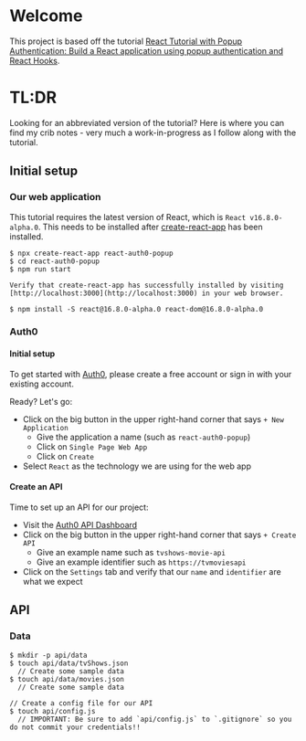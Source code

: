 # Welcome
This project is based off the tutorial [React Tutorial with Popup Authentication: Build a React application using popup authentication and React Hooks](https://auth0.com/blog/build-react-apps-using-react-hooks-and-auth0-auth-popup/).

# TL:DR
Looking for an abbreviated version of the tutorial? Here is where you can find my crib notes - very much a work-in-progress as I follow along with the tutorial.

## Initial setup
### Our web application
This tutorial requires the latest version of React, which is `React v16.8.0-alpha.0`. This needs to be installed after [create-react-app](https://github.com/facebook/create-react-app) has been installed.
```
$ npx create-react-app react-auth0-popup
$ cd react-auth0-popup
$ npm run start

Verify that create-react-app has successfully installed by visiting [http://localhost:3000](http://localhost:3000) in your web browser.

$ npm install -S react@16.8.0-alpha.0 react-dom@16.8.0-alpha.0
```

### Auth0

#### Initial setup
To get started with [Auth0](https://auth0.com), please create a free account or sign in with your existing account.

Ready? Let's go:
+ Click on the big button in the upper right-hand corner that says `+ New Application`
  - Give the application a name (such as `react-auth0-popup`)
  - Click on `Single Page Web App`
  - Click on `Create`
+ Select `React` as the technology we are using for the web app

#### Create an API
Time to set up an API for our project:
+ Visit the [Auth0 API Dashboard](https://manage.auth0.com/#/apis)
+ Click on the big button in the upper right-hand corner that says `+ Create API`
  - Give an example name such as `tvshows-movie-api`
  - Give an example identifier such as `https://tvmoviesapi`
+ Click on the `Settings` tab and verify that our `name` and `identifier` are what we expect

## API
### Data
```
$ mkdir -p api/data
$ touch api/data/tvShows.json
  // Create some sample data
$ touch api/data/movies.json
  // Create some sample data

// Create a config file for our API
$ touch api/config.js
  // IMPORTANT: Be sure to add `api/config.js` to `.gitignore` so you do not commit your credentials!!
```
